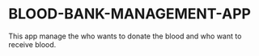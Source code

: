 # BLOOD-BANK-MANAGEMENT-APP
This app manage the who wants to donate the blood and who want to receive blood.
